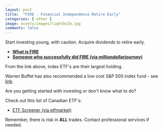 ```yaml
---
layout: post
title:  "FIRE - Financial Independence Retire Early"
categories: [ other ]
image: assets/images/lightbulb.jpg
comments: false
---
```


Start investing young, with caution.  Acquire dividends to retire early.

+ **[What is FIRE](https://en.wikipedia.org/wiki/FIRE_movement)** 
+ **[Someone who successfully did FIRE (via milliondollarjourney)](https://milliondollarjourney.com/)** 

From the link above, index ETF's are their largest holding.

Warren Buffet has also recommended a low cost S&P 500 index fund - see [link](https://www.berkshirehathaway.com/letters/2016ltr.pdf).

Are you getting started with investing or don't know what to do?

Check out this list of Canadian ETF's:
+ [ETF Screener (via etfmarket)](https://etfmarket.cboe.ca/en/etf-screener?c=CAD)

Remember, there is risk in **ALL** trades.  Contact professional services if needed.